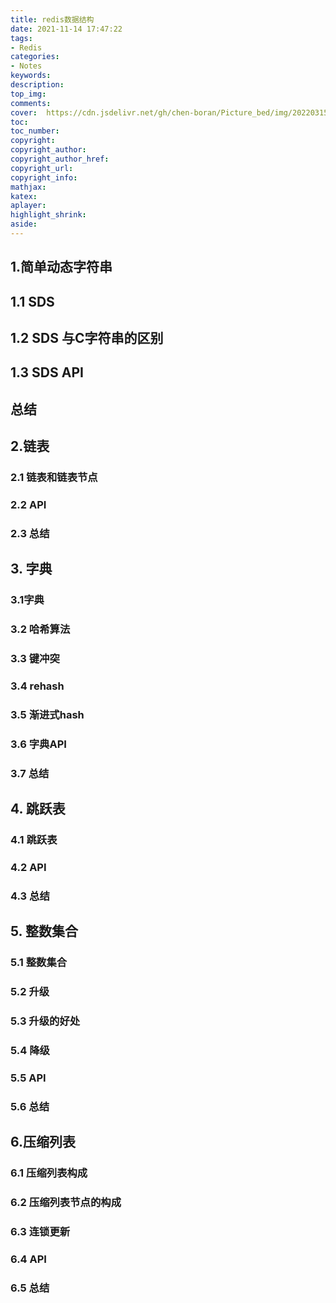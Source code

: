 ```yaml
---
title: redis数据结构
date: 2021-11-14 17:47:22
tags:
- Redis
categories:
- Notes
keywords:
description:
top_img:
comments:
cover:	https://cdn.jsdelivr.net/gh/chen-boran/Picture_bed/img/202203151833185.jpg
toc:
toc_number:
copyright:
copyright_author:
copyright_author_href:
copyright_url:
copyright_info:
mathjax:
katex:
aplayer:
highlight_shrink:
aside:
---
```




## 1.简单动态字符串

## 1.1 SDS

## 1.2 SDS 与C字符串的区别

## 1.3 SDS API

## 总结

## 2.链表

### 2.1 链表和链表节点

### 2.2 API

### 2.3 总结

## 3. 字典

### 3.1字典

### 3.2 哈希算法

### 3.3 键冲突

### 3.4 rehash

### 3.5 渐进式hash

### 3.6 字典API

### 3.7 总结

## 4. 跳跃表

### 4.1 跳跃表

### 4.2 API

### 4.3 总结

## 5. 整数集合

### 5.1 整数集合

### 5.2 升级

### 5.3 升级的好处



### 5.4 降级 

### 5.5 API 

### 5.6 总结

## 6.压缩列表

### 6.1 压缩列表构成 

### 6.2 压缩列表节点的构成

### 6.3 连锁更新

### 6.4 API

### 6.5 总结



